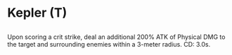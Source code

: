 # Kepler (T)

## 

Upon scoring a crit strike, deal an additional 200% ATK of Physical DMG to the target and surrounding enemies within a 3-meter radius. CD: 3.0s.